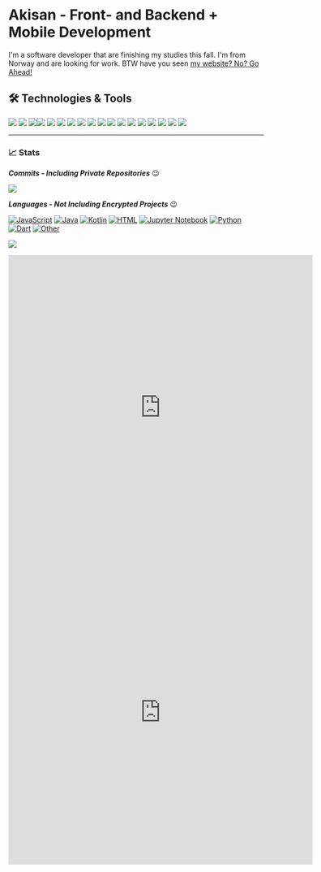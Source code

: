 # Akisan - Front- and Backend + Mobile Development

I'm a software developer that are finishing my studies this fall. I'm from Norway and are looking for work. BTW have you seen [my website? No? Go Ahead!](https://www.akisan.ml/) 

## 🛠️ Technologies & Tools

![](https://img.shields.io/badge/OS-Linux-informational?style=flat&logo=Linux&logoColor=white&color=2bbc8a) ![](https://img.shields.io/badge/OS-Windows-informational?style=flat&logo=Windows&logoColor=white&color=2bbc8a) ![](https://img.shields.io/badge/Code-Python-informational?style=flat&logo=Python&logoColor=white&color=2bbc8a)![](https://img.shields.io/badge/Code-Java-informational?style=flat&logo=Java&logoColor=white&color=2bbc8a) ![](https://img.shields.io/badge/Code-Kotlin-informational?style=flat&logo=Kotlin&logoColor=white&color=2bbc8a) ![](https://img.shields.io/badge/Code-C-informational?style=flat&logo=c&logoColor=white&color=2bbc8a) ![](https://img.shields.io/badge/Mobile%20Dev-Android%20Native-informational?style=flat&logo=android&logoColor=white&color=2bbc8a) ![](https://img.shields.io/badge/Mobile%20Dev-Flutter-informational?style=flat&logo=flutter&logoColor=white&color=2bbc8a) ![](https://img.shields.io/badge/Editor-Atom-informational?style=flat&logo=Atom&logoColor=white&color=2bbc8a) ![](https://img.shields.io/badge/Editor-VS%20Code-informational?style=flat&logo=visual-studio-code&logoColor=white&color=2bbc8a) ![](https://img.shields.io/badge/Editor-Vim-informational?style=flat&logo=vim&logoColor=white&color=2bbc8a) ![](https://img.shields.io/badge/Tools-Android%20Studio-informational?style=flat&logo=android-studio&logoColor=white&color=2bbc8a) ![](https://img.shields.io/badge/Tools-Flutter-informational?style=flat&logo=flutter&logoColor=white&color=2bbc8a) ![](https://img.shields.io/badge/Design-Figma-informational?style=flat&logo=figma&logoColor=white&color=2bbc8a) ![](https://img.shields.io/badge/Design-Adobe%20XD-informational?style=flat&logo=adobe-xd&logoColor=white&color=2bbc8a) ![](https://img.shields.io/badge/Web-HTML-informational?style=flat&logo=Html5&logoColor=white&color=2bbc8a) ![](https://img.shields.io/badge/Web-CSS-informational?style=flat&logo=css3&logoColor=white&color=2bbc8a) ![](https://img.shields.io/badge/Web-Bootstrap-informational?style=flat&logo=bootstrap&logoColor=white&color=2bbc8a) 

------



### 📈 Stats

***Commits - Including Private Repositories***  😉

<a href="https://github.com/Akisan98/Akisan98/"><img align="center" src="https://github-readme-stats.vercel.app/api?username=Akisan98&show_icons=true&count_private=true" /></a>

***Languages - Not Including Encrypted Projects***  😉

 [![JavaScript](https://camo.githubusercontent.com/195053be2f8eec5884c68ec14e73ac85f0d5cb27/68747470733a2f2f696d672e736869656c64732e696f2f7374617469632f76313f7374796c653d666c61742d737175617265266c6162656c3d25453225413025383026636f6c6f723d353535266c6162656c436f6c6f723d2537422537424c414e47554147455f434f4c4f523a757269253744253744266d6573736167653d2537422537424c414e47554147455f4e414d453a7572692537442537442545462542382542312537422537424c414e47554147455f50455243454e543a757269253744253744253235)](https://camo.githubusercontent.com/195053be2f8eec5884c68ec14e73ac85f0d5cb27/68747470733a2f2f696d672e736869656c64732e696f2f7374617469632f76313f7374796c653d666c61742d737175617265266c6162656c3d25453225413025383026636f6c6f723d353535266c6162656c436f6c6f723d2537422537424c414e47554147455f434f4c4f523a757269253744253744266d6573736167653d2537422537424c414e47554147455f4e414d453a7572692537442537442545462542382542312537422537424c414e47554147455f50455243454e543a757269253744253744253235)  [![Java](https://camo.githubusercontent.com/195053be2f8eec5884c68ec14e73ac85f0d5cb27/68747470733a2f2f696d672e736869656c64732e696f2f7374617469632f76313f7374796c653d666c61742d737175617265266c6162656c3d25453225413025383026636f6c6f723d353535266c6162656c436f6c6f723d2537422537424c414e47554147455f434f4c4f523a757269253744253744266d6573736167653d2537422537424c414e47554147455f4e414d453a7572692537442537442545462542382542312537422537424c414e47554147455f50455243454e543a757269253744253744253235)](https://camo.githubusercontent.com/195053be2f8eec5884c68ec14e73ac85f0d5cb27/68747470733a2f2f696d672e736869656c64732e696f2f7374617469632f76313f7374796c653d666c61742d737175617265266c6162656c3d25453225413025383026636f6c6f723d353535266c6162656c436f6c6f723d2537422537424c414e47554147455f434f4c4f523a757269253744253744266d6573736167653d2537422537424c414e47554147455f4e414d453a7572692537442537442545462542382542312537422537424c414e47554147455f50455243454e543a757269253744253744253235)  [![Kotlin](https://camo.githubusercontent.com/195053be2f8eec5884c68ec14e73ac85f0d5cb27/68747470733a2f2f696d672e736869656c64732e696f2f7374617469632f76313f7374796c653d666c61742d737175617265266c6162656c3d25453225413025383026636f6c6f723d353535266c6162656c436f6c6f723d2537422537424c414e47554147455f434f4c4f523a757269253744253744266d6573736167653d2537422537424c414e47554147455f4e414d453a7572692537442537442545462542382542312537422537424c414e47554147455f50455243454e543a757269253744253744253235)](https://camo.githubusercontent.com/195053be2f8eec5884c68ec14e73ac85f0d5cb27/68747470733a2f2f696d672e736869656c64732e696f2f7374617469632f76313f7374796c653d666c61742d737175617265266c6162656c3d25453225413025383026636f6c6f723d353535266c6162656c436f6c6f723d2537422537424c414e47554147455f434f4c4f523a757269253744253744266d6573736167653d2537422537424c414e47554147455f4e414d453a7572692537442537442545462542382542312537422537424c414e47554147455f50455243454e543a757269253744253744253235)  [![HTML](https://camo.githubusercontent.com/195053be2f8eec5884c68ec14e73ac85f0d5cb27/68747470733a2f2f696d672e736869656c64732e696f2f7374617469632f76313f7374796c653d666c61742d737175617265266c6162656c3d25453225413025383026636f6c6f723d353535266c6162656c436f6c6f723d2537422537424c414e47554147455f434f4c4f523a757269253744253744266d6573736167653d2537422537424c414e47554147455f4e414d453a7572692537442537442545462542382542312537422537424c414e47554147455f50455243454e543a757269253744253744253235)](https://camo.githubusercontent.com/195053be2f8eec5884c68ec14e73ac85f0d5cb27/68747470733a2f2f696d672e736869656c64732e696f2f7374617469632f76313f7374796c653d666c61742d737175617265266c6162656c3d25453225413025383026636f6c6f723d353535266c6162656c436f6c6f723d2537422537424c414e47554147455f434f4c4f523a757269253744253744266d6573736167653d2537422537424c414e47554147455f4e414d453a7572692537442537442545462542382542312537422537424c414e47554147455f50455243454e543a757269253744253744253235)  [![Jupyter Notebook](https://camo.githubusercontent.com/195053be2f8eec5884c68ec14e73ac85f0d5cb27/68747470733a2f2f696d672e736869656c64732e696f2f7374617469632f76313f7374796c653d666c61742d737175617265266c6162656c3d25453225413025383026636f6c6f723d353535266c6162656c436f6c6f723d2537422537424c414e47554147455f434f4c4f523a757269253744253744266d6573736167653d2537422537424c414e47554147455f4e414d453a7572692537442537442545462542382542312537422537424c414e47554147455f50455243454e543a757269253744253744253235)](https://camo.githubusercontent.com/195053be2f8eec5884c68ec14e73ac85f0d5cb27/68747470733a2f2f696d672e736869656c64732e696f2f7374617469632f76313f7374796c653d666c61742d737175617265266c6162656c3d25453225413025383026636f6c6f723d353535266c6162656c436f6c6f723d2537422537424c414e47554147455f434f4c4f523a757269253744253744266d6573736167653d2537422537424c414e47554147455f4e414d453a7572692537442537442545462542382542312537422537424c414e47554147455f50455243454e543a757269253744253744253235)  [![Python](https://camo.githubusercontent.com/195053be2f8eec5884c68ec14e73ac85f0d5cb27/68747470733a2f2f696d672e736869656c64732e696f2f7374617469632f76313f7374796c653d666c61742d737175617265266c6162656c3d25453225413025383026636f6c6f723d353535266c6162656c436f6c6f723d2537422537424c414e47554147455f434f4c4f523a757269253744253744266d6573736167653d2537422537424c414e47554147455f4e414d453a7572692537442537442545462542382542312537422537424c414e47554147455f50455243454e543a757269253744253744253235)](https://camo.githubusercontent.com/195053be2f8eec5884c68ec14e73ac85f0d5cb27/68747470733a2f2f696d672e736869656c64732e696f2f7374617469632f76313f7374796c653d666c61742d737175617265266c6162656c3d25453225413025383026636f6c6f723d353535266c6162656c436f6c6f723d2537422537424c414e47554147455f434f4c4f523a757269253744253744266d6573736167653d2537422537424c414e47554147455f4e414d453a7572692537442537442545462542382542312537422537424c414e47554147455f50455243454e543a757269253744253744253235)  [![Dart](https://camo.githubusercontent.com/195053be2f8eec5884c68ec14e73ac85f0d5cb27/68747470733a2f2f696d672e736869656c64732e696f2f7374617469632f76313f7374796c653d666c61742d737175617265266c6162656c3d25453225413025383026636f6c6f723d353535266c6162656c436f6c6f723d2537422537424c414e47554147455f434f4c4f523a757269253744253744266d6573736167653d2537422537424c414e47554147455f4e414d453a7572692537442537442545462542382542312537422537424c414e47554147455f50455243454e543a757269253744253744253235)](https://camo.githubusercontent.com/195053be2f8eec5884c68ec14e73ac85f0d5cb27/68747470733a2f2f696d672e736869656c64732e696f2f7374617469632f76313f7374796c653d666c61742d737175617265266c6162656c3d25453225413025383026636f6c6f723d353535266c6162656c436f6c6f723d2537422537424c414e47554147455f434f4c4f523a757269253744253744266d6573736167653d2537422537424c414e47554147455f4e414d453a7572692537442537442545462542382542312537422537424c414e47554147455f50455243454e543a757269253744253744253235)  [![Other](https://camo.githubusercontent.com/195053be2f8eec5884c68ec14e73ac85f0d5cb27/68747470733a2f2f696d672e736869656c64732e696f2f7374617469632f76313f7374796c653d666c61742d737175617265266c6162656c3d25453225413025383026636f6c6f723d353535266c6162656c436f6c6f723d2537422537424c414e47554147455f434f4c4f523a757269253744253744266d6573736167653d2537422537424c414e47554147455f4e414d453a7572692537442537442545462542382542312537422537424c414e47554147455f50455243454e543a757269253744253744253235)](https://camo.githubusercontent.com/195053be2f8eec5884c68ec14e73ac85f0d5cb27/68747470733a2f2f696d672e736869656c64732e696f2f7374617469632f76313f7374796c653d666c61742d737175617265266c6162656c3d25453225413025383026636f6c6f723d353535266c6162656c436f6c6f723d2537422537424c414e47554147455f434f4c4f523a757269253744253744266d6573736167653d2537422537424c414e47554147455f4e414d453a7572692537442537442545462542382542312537422537424c414e47554147455f50455243454e543a757269253744253744253235) 




  <a href="https://github.com/Akisan98/Akisan98/"><img align="center" src="https://github-readme-stats.vercel.app/api/top-langs/?username=Akisan98&layout=compact&langs_count=8" /></a>

<iframe width="600" height="600" src="https://ionicabizau.github.io/github-profile-languages/api.html?akisan98" frameborder="0"></iframe>

<iframe width="600" height="600" src="https://ionicabizau.github.io/github-profile-languages/api.html?akisan98" frameborder="0"></iframe>